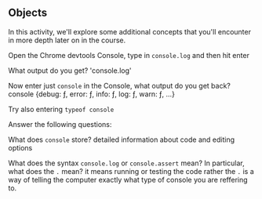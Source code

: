 ## Objects

In this activity, we'll explore some additional concepts that you'll encounter in more depth later on in the course.

Open the Chrome devtools Console, type in `console.log` and then hit enter

What output do you get?
'console.log'

Now enter just `console` in the Console, what output do you get back?
console {debug: ƒ, error: ƒ, info: ƒ, log: ƒ, warn: ƒ, …}

Try also entering `typeof console`

Answer the following questions:

What does `console` store?
detailed information about code and editing options

What does the syntax `console.log` or `console.assert` mean? In particular, what does the `.` mean?
it means running or testing the code rather the `.` is a way of telling the computer exactly what type of console you are reffering to.
